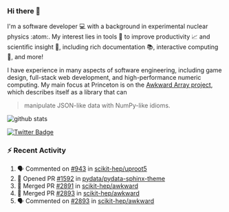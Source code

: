 ### Hi there 👋 

I'm a software developer 💻 with a background in experimental nuclear physics :atom:. My interest lies in tools :wrench: to improve productivity :chart_with_upwards_trend: and scientific insight :telescope:, including rich documentation 📚, interactive computing 🧮, and more! 

I have experience in many aspects of software engineering, including game design, full-stack web development, and high-performance numeric computing. My main focus at Princeton is on the [Awkward Array project](awkward-array.org/), which describes itself as a library that can 
> manipulate JSON-like data with NumPy-like idioms.

![github stats](https://github-readme-stats.vercel.app/api?username=agoose77&show_icons=true&hide_rank=true&hide_title=true&bg_color=30,e76445,904e95&text_color=efe3ec&icon_color=efe3ec)
<!--
**agoose77/agoose77** is a ✨ _special_ ✨ repository because its `README.md` (this file) appears on your GitHub profile.

Here are some ideas to get you started:

- 🔭 I’m currently working on ...
- 🌱 I’m currently learning ...
- 👯 I’m looking to collaborate on ...
- 🤔 I’m looking for help with ...
- 💬 Ask me about ...
- 📫 How to reach me: ...
- 😄 Pronouns: ...
- ⚡ Fun fact: ...
-->

[![Twitter Badge](https://img.shields.io/twitter/follow/agoose77?style=flat-square&logo=Twitter&logoColor=white&color=cornflowerblue)](https://twitter.com/agoose77)

### :zap: Recent Activity

<!--START_SECTION:activity-->
1. 🗣 Commented on [#943](https://github.com/scikit-hep/uproot5/pull/943#issuecomment-1852552374) in [scikit-hep/uproot5](https://github.com/scikit-hep/uproot5)
2. 💪 Opened PR [#1592](https://github.com/pydata/pydata-sphinx-theme/pull/1592) in [pydata/pydata-sphinx-theme](https://github.com/pydata/pydata-sphinx-theme)
3. 🎉 Merged PR [#2891](https://github.com/scikit-hep/awkward/pull/2891) in [scikit-hep/awkward](https://github.com/scikit-hep/awkward)
4. 🎉 Merged PR [#2893](https://github.com/scikit-hep/awkward/pull/2893) in [scikit-hep/awkward](https://github.com/scikit-hep/awkward)
5. 🗣 Commented on [#2893](https://github.com/scikit-hep/awkward/pull/2893#issuecomment-1852456449) in [scikit-hep/awkward](https://github.com/scikit-hep/awkward)
<!--END_SECTION:activity-->
